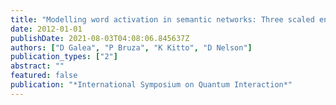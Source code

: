 ```yaml
---
title: "Modelling word activation in semantic networks: Three scaled entanglement models compared"
date: 2012-01-01
publishDate: 2021-08-03T04:08:06.845637Z
authors: ["D Galea", "P Bruza", "K Kitto", "D Nelson"]
publication_types: ["2"]
abstract: ""
featured: false
publication: "*International Symposium on Quantum Interaction*"
---
```


